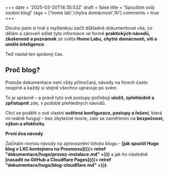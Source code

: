 +++
date = '2025-03-20T14:35:53Z'
draft = false
title = 'Spouštím svůj osobní blog!'
tags = ['home lab','chytra domácnost','AI']
comments = true
+++

Dlouho jsem si hrál s myšlenkou začít důkladně dokumentovat vše, co dělám a zároveň sdílet tyto informace ve formě **praktických návodů, zkušeností a poznámek** ze světa **Home Labu, chytré domácnosti, sítí a umělé inteligence**.

Teď nastal ten správný čas.
## Proč blog?

Protože dokumentace není vždy přímočará, návody na fórech často neúplné a každý si stejně všechno upravuje po svém.

To je správně – a právě tyto své postupy potřebuji **uložit, zpřehlednit a zpřístupnit** zde, v podobě přehledných návodů.

Chci se podělit o své vlastní **ověřené konfigurace, postupy a řešení**, která mi reálně fungují – bez zbytečné teorie, zato se zaměřením na **bezpečnost, výkon a efektivitu**.

**První dva návody**

Začínám rovnou návody na zprovoznění tohoto blogu – **[jak spustit Hugo blog v LXC kontejneru na Proxmoxu]({{< relref "dokumentace/hugo/provoz-instalace.md" >}})** a jak ho následně **[nasadit na GitHub a Cloudflare Pages]({{< relref "dokumentace/hugo/blog-cloudflare.md" >}})**.